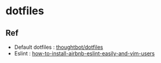 # dotfiles

## Ref
* Default dotfiles : [thoughtbot/dotfiles](https://github.com/thoughtbot/dotfiles)
* Eslint : [how-to-install-airbnb-eslint-easily-and-vim-users](https://medium.com/@ob.akesiripong/how-to-install-airbnb-eslint-easily-and-vim-users-5625617cee6d)
